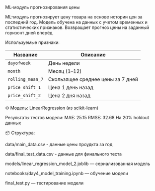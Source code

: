 ML-модуль прогнозирования цены

ML-модуль прогнозирует цену товара на основе истории цен за последний год. Модель обучена на данных с учетом временных и статистических признаков. Возвращает прогноз цены на заданный горизонт дней вперёд

Используемые признаки:

| Название         | Описание                                            |
| ---------------- | --------------------------------------------------- |
| `dayofweek`      | День недели  |
| `month`          | Месяц (1–12)                                        |
| `rolling_mean_7` | Скользящее среднее цены за 7 дней                   |
| `price_shift_1`  | Цена 1 день назад                                   |
| `price_shift_2`  | Цена 2 дня назад                                    |


⚙️ Модель:
LinearRegression (из scikit-learn)

Результаты тестов модели:
MAE: 25.15
RMSE: 32.68
На 20% holdout данных

📦 Структура:

data/main_data.csv - данные цены проудкта за год 

data/final_test_data.csv - данные для финального теста

models/linear_regression_model_2.joblib — сериализованная модель

notebooks/day4_model_training.ipynb — обучение модели

final_test.py — тестирование модели